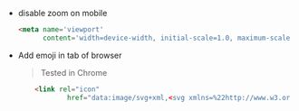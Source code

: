 - disable zoom on mobile 
	```html
	<meta name='viewport'
		  content='width=device-width, initial-scale=1.0, maximum-scale=1.0' />
	```
- Add emoji in tab of browser
	> Tested in Chrome	
	```html
		<link rel="icon"
				href="data:image/svg+xml,<svg xmlns=%22http://www.w3.org/2000/svg%22 viewBox=%220 0 100 100%22><text y=%22.9em%22 font-size=%2290%22>📒</text></svg>" />
	```
